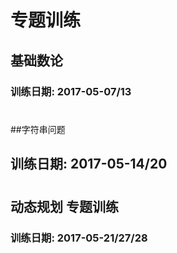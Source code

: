 # 专题训练

## 基础数论
### 训练日期: 2017-05-07/13
# 
##字符串问题
## 训练日期: 2017-05-14/20
# 
## 动态规划 专题训练
### 训练日期: 2017-05-21/27/28
